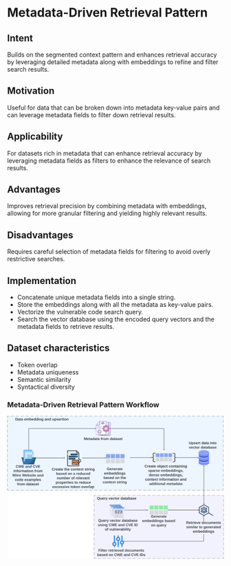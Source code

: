 # Metadata-Driven Retrieval Pattern

## Intent

Builds on the segmented context pattern and enhances retrieval accuracy by leveraging detailed metadata along with embeddings to refine and filter search results.

## Motivation

Useful for data that can be broken down into metadata key-value pairs and can leverage metadata fields to filter down retrieval results.

## Applicability

For datasets rich in metadata that can enhance retrieval accuracy by leveraging metadata fields as filters to enhance the relevance of search results.

## Advantages

Improves retrieval precision by combining metadata with embeddings, allowing for more granular filtering and yielding highly relevant results.

## Disadvantages

Requires careful selection of metadata fields for filtering to avoid overly restrictive searches.

## Implementation

- Concatenate unique metadata fields into a single string.
- Store the embeddings along with all the metadata as key-value pairs.
- Vectorize the vulnerable code search query.
- Search the vector database using the encoded query vectors and the metadata fields to retrieve results.

## Dataset characteristics

- Token overlap
- Metadata uniqueness
- Semantic similarity
- Syntactical diversity

### Metadata-Driven Retrieval Pattern Workflow

![Metadata-Driven Retrieval Pattern Workflow](./metadata-driven.png)

